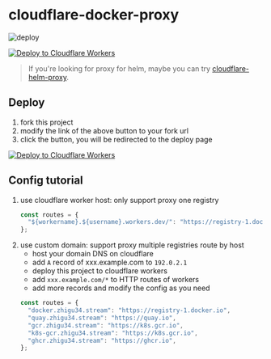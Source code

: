 # cloudflare-docker-proxy

![deploy](https://github.com/zhigu34/images/actions/workflows/deploy.yaml/badge.svg)

[![Deploy to Cloudflare Workers](https://deploy.workers.cloudflare.com/button)](https://deploy.workers.cloudflare.com/?url=https://github.com/zhigu34/images)

> If you're looking for proxy for helm, maybe you can try [cloudflare-helm-proxy](https://github.com/ciiiii/cloudflare-helm-proxy).

## Deploy

1. fork this project
2. modify the link of the above button to your fork url
3. click the button, you will be redirected to the deploy page

[![Deploy to Cloudflare Workers](https://deploy.workers.cloudflare.com/button)](https://deploy.workers.cloudflare.com/?url=https://github.com/zhigu34/images)

## Config tutorial

1. use cloudflare worker host: only support proxy one registry
   ```javascript
   const routes = {
     "${workername}.${username}.workers.dev/": "https://registry-1.docker.io",
   };
   ```
2. use custom domain: support proxy multiple registries route by host
   - host your domain DNS on cloudflare
   - add `A` record of xxx.example.com to `192.0.2.1`
   - deploy this project to cloudflare workers
   - add `xxx.example.com/*` to HTTP routes of workers
   - add more records and modify the config as you need
   ```javascript
   const routes = {
     "docker.zhigu34.stream": "https://registry-1.docker.io",
     "quay.zhigu34.stream": "https://quay.io",
     "gcr.zhigu34.stream": "https://k8s.gcr.io",
     "k8s-gcr.zhigu34.stream": "https://k8s.gcr.io",
     "ghcr.zhigu34.stream": "https://ghcr.io",
   };
   ```
